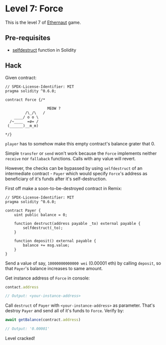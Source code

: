 # Level 7: Force

This is the level 7 of [Ethernaut](https://ethernaut.openzeppelin.com/) game.

## Pre-requisites
- [selfdestruct](https://docs.soliditylang.org/en/v0.6.0/units-and-global-variables.html#contract-related) function in Solidity

## Hack

Given contract:

```solidity
// SPDX-License-Identifier: MIT
pragma solidity ^0.6.0;

contract Force {/*

                   MEOW ?
         /\_/\   /
    ____/ o o \
  /~____  =ø= /
 (______)__m_m)

*/}
```

`player` has to somehow make this empty contract's balance grater that 0.

Simple `transfer` or `send` won't work because the `Force` implements neither `receive` nor `fallaback` functions. Calls with any value will revert.

However, the checks can be bypassed by using `selfdestruct` of an intermediate contract - `Payer` which would specify `Force`'s address as beneficiary of it's funds after it's self-destruction.

First off make a soon-to-be-destroyed contract in Remix:

```Solidity
// SPDX-License-Identifier: MIT
pragma solidity ^0.6.0;

contract Payer {
    uint public balance = 0;

    function destruct(address payable _to) external payable {
        selfdestruct(_to);
    }

    function deposit() external payable {
        balance += msg.value;
    }
}
```

Send a value of say, `10000000000000 wei` (0.00001 eth) by calling `deposit`, so that `Payer`'s balance increases to same amount.

Get instance address of `Force` in console:

```javascript
contact.address

// Output: <your-instance-address>
```

Call `destruct` of `Payer` with `<your-instance-address>` as parameter. That's destroy `Payer` and send all of it's funds to `Force`. Verify by:

```javascript
await getBalance(contract.address)

// Output: '0.00001'
```

Level cracked!



